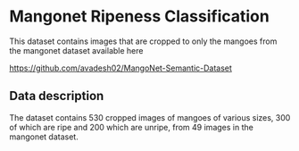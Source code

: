 # Mangonet Ripeness Classification

This dataset contains images that are cropped to only the mangoes from the mangonet dataset available here 

https://github.com/avadesh02/MangoNet-Semantic-Dataset

## Data description

The dataset contains 530 cropped images of mangoes of various sizes, 300 of which are ripe and 200 which are unripe, from 49 images in the mangonet dataset.